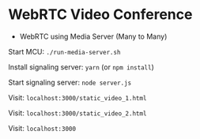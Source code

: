 # WebRTC Video Conference


* WebRTC using Media Server (Many to Many)

Start MCU: `./run-media-server.sh`

Install signaling server: `yarn` (or `npm install`)

Start signaling server: `node server.js`

Visit: `localhost:3000/static_video_1.html`

Visit: `localhost:3000/static_video_2.html`

Visit: `localhost:3000` 